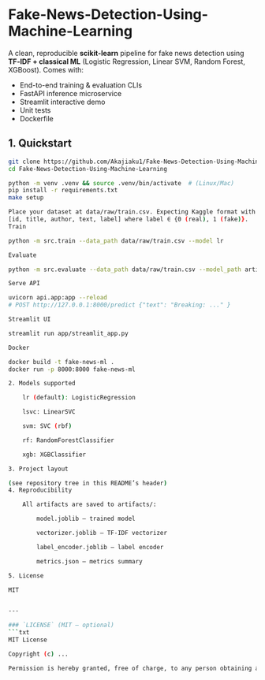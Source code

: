 # Fake-News-Detection-Using-Machine-Learning

A clean, reproducible **scikit‑learn** pipeline for fake news detection using **TF‑IDF + classical ML** (Logistic Regression, Linear SVM, Random Forest, XGBoost). Comes with:

- End-to-end training & evaluation CLIs
- FastAPI inference microservice
- Streamlit interactive demo
- Unit tests
- Dockerfile

## 1. Quickstart

```bash
git clone https://github.com/Akajiaku1/Fake-News-Detection-Using-Machine-Learning.git
cd Fake-News-Detection-Using-Machine-Learning

python -m venv .venv && source .venv/bin/activate  # (Linux/Mac)
pip install -r requirements.txt
make setup

Place your dataset at data/raw/train.csv. Expecting Kaggle format with columns:
[id, title, author, text, label] where label ∈ {0 (real), 1 (fake)}.
Train

python -m src.train --data_path data/raw/train.csv --model lr

Evaluate

python -m src.evaluate --data_path data/raw/train.csv --model_path artifacts/model.joblib

Serve API

uvicorn api.app:app --reload
# POST http://127.0.0.1:8000/predict {"text": "Breaking: ..." }

Streamlit UI

streamlit run app/streamlit_app.py

Docker

docker build -t fake-news-ml .
docker run -p 8000:8000 fake-news-ml

2. Models supported

    lr (default): LogisticRegression

    lsvc: LinearSVC

    svm: SVC (rbf)

    rf: RandomForestClassifier

    xgb: XGBClassifier

3. Project layout

(see repository tree in this README’s header)
4. Reproducibility

    All artifacts are saved to artifacts/:

        model.joblib – trained model

        vectorizer.joblib – TF-IDF vectorizer

        label_encoder.joblib – label encoder

        metrics.json – metrics summary

5. License

MIT


---

### `LICENSE` (MIT – optional)
```txt
MIT License

Copyright (c) ...

Permission is hereby granted, free of charge, to any person obtaining a copy...
